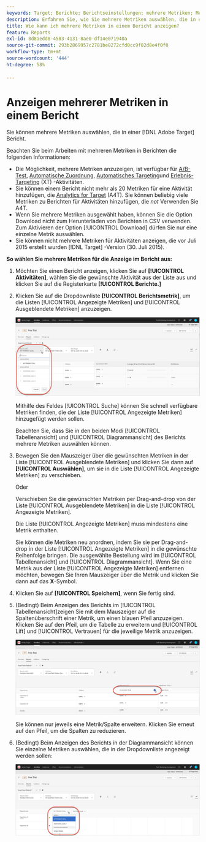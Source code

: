 ```yaml
---
keywords: Target; Berichte; Berichtseinstellungen; mehrere Metriken; Metriken; angezeigte Metriken; ausgeblendete Metriken
description: Erfahren Sie, wie Sie mehrere Metriken auswählen, die in einem Bericht mit Adobe Target angezeigt werden sollen.
title: Wie kann ich mehrere Metriken in einem Bericht anzeigen?
feature: Reports
exl-id: 8d8aedd8-4583-4131-8ae0-df14e071940a
source-git-commit: 293b2869957c2781be8272cfd0cc9f82d8e4f0f0
workflow-type: tm+mt
source-wordcount: '444'
ht-degree: 58%

---
```


# Anzeigen mehrerer Metriken in einem Bericht

Sie können mehrere Metriken auswählen, die in einer [!DNL Adobe Target] Bericht.

Beachten Sie beim Arbeiten mit mehreren Metriken in Berichten die folgenden Informationen:

* Die Möglichkeit, mehrere Metriken anzuzeigen, ist verfügbar für [A/B-Test](/help/main/c-activities/t-test-ab/test-ab.md), [Automatische Zuordnung](/help/main/c-activities/automated-traffic-allocation/automated-traffic-allocation.md), [Automatisches Targeting](/help/main/c-activities/auto-target/auto-target-to-optimize.md)und [Erlebnis-Targeting](/help/main/c-activities/t-experience-target/experience-target.md) (XT) -Aktivitäten.
* Sie können einem Bericht nicht mehr als 20 Metriken für eine Aktivität hinzufügen, die [Analytics for Target](/help/main/c-integrating-target-with-mac/a4t/a4t.md) (A4T). Sie können beliebig viele Metriken zu Berichten für Aktivitäten hinzufügen, die *not* Verwenden Sie A4T.
* Wenn Sie mehrere Metriken ausgewählt haben, können Sie die Option [](/help/main/c-reports/c-report-settings/downloading-data-in-csv-file.md)Download nicht zum Herunterladen von Berichten in CSV verwenden. Zum Aktivieren der Option [!UICONTROL Download] dürfen Sie nur eine einzelne Metrik auswählen.
* Sie können nicht mehrere Metriken für Aktivitäten anzeigen, die vor Juli 2015 erstellt wurden [!DNL Target] -Version (30. Juli 2015).

**So wählen Sie mehrere Metriken für die Anzeige im Bericht aus:**

1. Möchten Sie einen Bericht anzeigen, klicken Sie auf **[!UICONTROL Aktivitäten]**, wählen Sie die gewünschte Aktivität aus der Liste aus und klicken Sie auf die Registerkarte **[!UICONTROL Berichte.]**
1. Klicken Sie auf die Dropdownliste **[!UICONTROL Berichtsmetrik]**, um die Listen [!UICONTROL Angezeigte Metriken] und [!UICONTROL Ausgeblendete Metriken] anzuzeigen.

   ![Bild mit mehreren Metriken](assets/multiple_metrics.png)

   Mithilfe des Feldes [!UICONTROL Suche] können Sie schnell verfügbare Metriken finden, die der Liste [!UICONTROL Angezeigte Metriken] hinzugefügt werden sollen.

   Beachten Sie, dass Sie in den beiden Modi [!UICONTROL Tabellenansicht] und [!UICONTROL Diagrammansicht] des Berichts mehrere Metriken auswählen können.

1. Bewegen Sie den Mauszeiger über die gewünschten Metriken in der Liste [!UICONTROL Ausgeblendete Metriken] und klicken Sie dann auf **[!UICONTROL Auswählen]**, um sie in die Liste [!UICONTROL Angezeigte Metriken] zu verschieben.

   Oder

   Verschieben Sie die gewünschten Metriken per Drag-and-drop von der Liste [!UICONTROL Ausgeblendete Metriken] in die Liste [!UICONTROL Angezeigte Metriken].

   Die Liste [!UICONTROL Angezeigte Metriken] muss mindestens eine Metrik enthalten.

   Sie können die Metriken neu anordnen, indem Sie sie per Drag-and-drop in der Liste [!UICONTROL Angezeigte Metriken] in die gewünschte Reihenfolge bringen. Die ausgewählte Bestellung wird im [!UICONTROL Tabellenansicht] und [!UICONTROL Diagrammansicht]. Wenn Sie eine Metrik aus der Liste [!UICONTROL Angezeigte Metriken] entfernen möchten, bewegen Sie Ihren Mauszeiger über die Metrik und klicken Sie dann auf das **X**-Symbol.

1. Klicken Sie auf **[!UICONTROL Speichern]**, wenn Sie fertig sind.
1. (Bedingt) Beim Anzeigen des Berichts im [!UICONTROL Tabellenansicht]zeigen Sie mit dem Mauszeiger auf die Spaltenüberschrift einer Metrik, um einen blauen Pfeil anzuzeigen. Klicken Sie auf den Pfeil, um die Tabelle zu erweitern und [!UICONTROL Lift] und [!UICONTROL Vertrauen] für die jeweilige Metrik anzuzeigen.

   ![Bild &quot;multiple_metrics_table&quot;](assets/multiple_metrics_table.png)

   Sie können nur jeweils eine Metrik/Spalte erweitern. Klicken Sie erneut auf den Pfeil, um die Spalten zu reduzieren.

1. (Bedingt) Beim Anzeigen des Berichts in der Diagrammansicht können Sie einzelne Metriken auswählen, die in der Dropdownliste angezeigt werden sollen:

   ![Bild &quot;multiple_metrics_graph&quot;](assets/multiple_metrics_graph.png)
